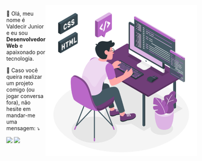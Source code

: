 <img src="image.png" min-width="400px" max-width="400px" width="400px" align="right" alt="iuricode - image">

<p align="left">
  👋 Olá, meu nome é Valdecir Junior e eu sou <strong>Desenvolvedor Web</strong> e apaixonado por tecnologia.<br>
</p>

<p align="left">
💌 Caso você queira realizar um projeto comigo (ou jogar conversa fora), não hesite
em mandar-me uma mensagem: ⤵️
</p>

<p align="left">
<a href="mailto:valdecir.junior@outlook.com" alt="Gmail">
<img src="https://img.shields.io/badge/-valdecir.junior@outlook.com-0078D4?style=flat-square&labelColor=0078D4&logo=microsoft-outlook&logoColor=white&link=valdecir.junior@outlook.com" /></a>
  
<a href="https://www.linkedin.com/in/iuricode" alt="Linkedin">
<img src="https://img.shields.io/badge/-Valdecir%20Junior-blue?style=flat-square&logo=Linkedin&logoColor=white&link=https://www.linkedin.com/in/valdecirjunior" /></a>
 
</p>

